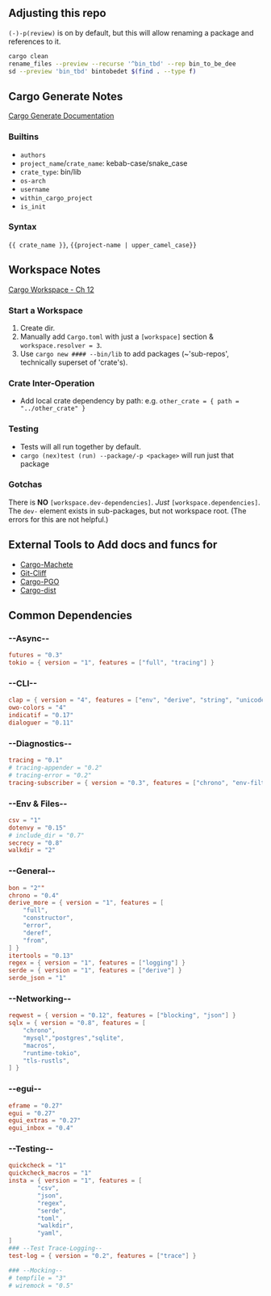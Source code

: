 

## Adjusting this repo
`(-)-p(review)` is on by default, but this will allow renaming a package and references to it.
```bash
cargo clean
rename_files --preview --recurse '^bin_tbd' --rep bin_to_be_dee
sd --preview 'bin_tbd' bintobedet $(find . --type f)
```
## Cargo Generate Notes
[Cargo Generate Documentation](https://cargo-generate.github.io/cargo-generate/templates/builtin_placeholders.html)
### Builtins
- `authors`
- `project_name`/`crate_name`: kebab-case/snake_case
- `crate_type`: bin/lib
- `os-arch`
- `username`
- `within_cargo_project`
- `is_init`
### Syntax
`{{ crate_name }}`, `{{project-name | upper_camel_case}}`

## Workspace Notes
[Cargo Workspace - Ch 12](https://doc.rust-lang.org/book/ch14-03-cargo-workspaces.html)

### Start a Workspace
1. Create dir.
2. Manually add `Cargo.toml` with just a `[workspace]` section & `workspace.resolver = 3`.
3. Use `cargo new #### --bin/lib` to add packages (~'sub-repos', technically superset of 'crate's).

### Crate Inter-Operation
- Add local crate dependency by path: e.g. `other_crate = { path = "../other_crate" }`

### Testing
- Tests will all run together by default.
- `cargo (nex)test (run) --package/-p <package>` will run just that package

### Gotchas
There is **NO** `[workspace.dev-dependencies]`. *Just* `[workspace.dependencies]`.
The `dev-` element exists in sub-packages, but not workspace root.
(The errors for this are not helpful.)

## External Tools to Add docs and funcs for
- [Cargo-Machete](https://github.com/bnjbvr/cargo-machete)
- [Git-Cliff](https://github.com/orhun/git-cliff)
- [Cargo-PGO](https://github.com/Kobzol/cargo-pgo)
- [Cargo-dist](https://opensource.axo.dev/cargo-dist/book/installers/homebrew.html)

## Common Dependencies
### --Async--
```toml
futures = "0.3"
tokio = { version = "1", features = ["full", "tracing"] }
```

### --CLI--
```toml
clap = { version = "4", features = ["env", "derive", "string", "unicode", "wrap_help"] }
owo-colors = "4"
indicatif = "0.17"
dialoguer = "0.11"
```

### --Diagnostics--
```toml
tracing = "0.1"
# tracing-appender = "0.2"
# tracing-error = "0.2"
tracing-subscriber = { version = "0.3", features = ["chrono", "env-filter"] }
```

### --Env & Files--
```toml
csv = "1"
dotenvy = "0.15"
# include_dir = "0.7"
secrecy = "0.8"
walkdir = "2"
```

### --General--
```toml
bon = "2""
chrono = "0.4"
derive_more = { version = "1", features = [
    "full",
    "constructor",
    "error",
    "deref",
    "from",
] }
itertools = "0.13"
regex = { version = "1", features = ["logging"] }
serde = { version = "1", features = ["derive"] }
serde_json = "1"
```

### --Networking--
```toml
reqwest = { version = "0.12", features = ["blocking", "json"] }
sqlx = { version = "0.8", features = [
    "chrono",
    "mysql","postgres","sqlite",
    "macros",
    "runtime-tokio",
    "tls-rustls",
] }
```

### --egui--
```toml
eframe = "0.27"
egui = "0.27"
egui_extras = "0.27"
egui_inbox = "0.4"
```

### --Testing--
```toml
quickcheck = "1"
quickcheck_macros = "1"
insta = { version = "1", features = [
        "csv",
        "json",
        "regex",
        "serde",
        "toml",
        "walkdir",
        "yaml",
] 
### --Test Trace-Logging--
test-log = { version = "0.2", features = ["trace"] }

### --Mocking--
# tempfile = "3"
# wiremock = "0.5"
```
